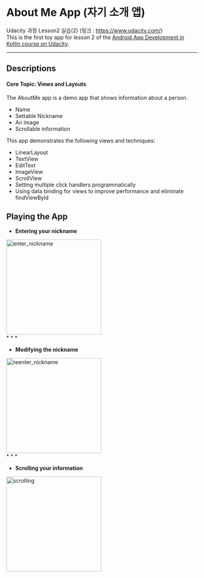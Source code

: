 # About Me App (자기 소개 앱)
Udacity 과정 Lesson2 실습(2) (링크 : https://www.udacity.com/) <br>
This is the first toy app for lesson 2 of the [Android App Development in Kotlin course on Udacity](https://www.udacity.com/course/developing-android-apps-with-kotlin--ud9012).

---
## Descriptions
#### Core Topic: Views and Layouts

The AboutMe app is a demo app that shows information about a person. 
* Name
* Settable Nickname
* An image
* Scrollable information

This app demonstrates the following views and techniques:
* LinearLayout
* TextView
* EditText
* ImageView
* ScrollView
* Setting multiple click handlers programmatically
* Using data binding for views to improve performance and eliminate findViewById

## Playing the App
- <b>Entering your nickname</b>
<img width="250" alt = "enter_nickname" src = "https://user-images.githubusercontent.com/64389362/92574589-409f9980-f2c2-11ea-9352-e7eb462de4b4.gif">
<br>
* * *

- <b>Modifying the nickname</b>
<img width="250" alt = "reenter_nickname" src = "https://user-images.githubusercontent.com/64389362/92574728-6cbb1a80-f2c2-11ea-83e6-d351303639e4.gif">
<br>
* * *

- <b>Scrolling your information</b>
<img width="250" alt = "scrolling" src = "https://user-images.githubusercontent.com/64389362/92574890-a55af400-f2c2-11ea-82c6-417fa93569b0.gif">

